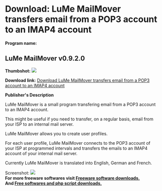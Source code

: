 # Download: LuMe MailMover transfers email from a POP3 account to an IMAP4 account

**Program name:**

## LuMe MailMover v0.9.2.0

  
**Thumbshot:** ![](http://www.freewarefiles.com/screenshot/LuMeMail_md.gif)   
  
**Download link:** [Download LuMe MailMover transfers email from a POP3 account to an IMAP4 account](http://freesoftwares.boysofts.com/LuMe-MailMover-V_program_15510.html)  
  


**Publisher's Description**  
  


LuMe MailMover is a small program transfering email from a POP3 account to an IMAP4 account.   
  
This might be useful if you need to transfer, on a regular basis, email from your ISP to an internal mail server.   
  
LuMe MailMover allows you to create user profiles.   
  
For each user profile, LuMe MailMover connects to the POP3 account of your ISP at programmed intervals and transfers the emails to an IMAP4 account of your internal mail server.   
  
Currently LuMe MailMover is translated into English, German and French. 

  
  
Screenshot: ![](http://www.freewarefiles.com/screenshot/LuMeMail.gif)   
**For more freeware softwares visit [Freeware software downloads.](http://freesoftwares.boysofts.com/)**   
**And [Free softwares and php script downloads.](http://www.boysofts.com/)**
